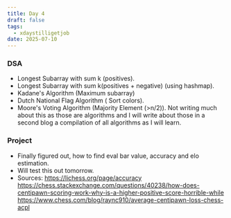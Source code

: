 ```yaml
---
title: Day 4
draft: false
tags:
  - xdaystilligetjob
date: 2025-07-10
---
```

### DSA
- Longest Subarray with sum k (positives).
- Longest Subarray with sum k(positives + negative) (using hashmap).
- Kadane's Algorithm (Maximum subarray)
- Dutch National Flag Algorithm ( Sort colors).
- Moore's Voting Algorithm (Majority Element (>n/2)).
Not writing much about this as those are algorithms and I will write about those in a second blog a compilation of all algorithms as I will learn.


### Project
- Finally figured out, how to find eval bar value, accuracy and elo estimation.
- Will test this out tomorrow.
- Sources: 
  https://lichess.org/page/accuracy
   https://chess.stackexchange.com/questions/40238/how-does-centipawn-scoring-work-why-is-a-higher-positive-score-horrible-while
   https://www.chess.com/blog/raync910/average-centipawn-loss-chess-acpl
   